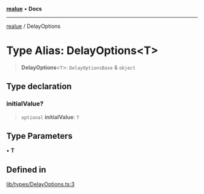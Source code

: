 [**realue**](../README.md) • **Docs**

***

[realue](../README.md) / DelayOptions

# Type Alias: DelayOptions\<T\>

> **DelayOptions**\<`T`\>: `DelayOptionsBase` & `object`

## Type declaration

### initialValue?

> `optional` **initialValue**: `T`

## Type Parameters

• **T**

## Defined in

[lib/types/DelayOptions.ts:3](https://github.com/nevoland/realue/blob/f0861eda689780090ad24f17b0b38643f5880cf7/lib/types/DelayOptions.ts#L3)
